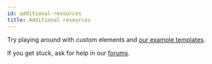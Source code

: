 ```yaml
---
id: additional-resources
title: Additional resources
---
```


Try playing around with custom elements and [our example templates](https://github.com/camunda/camunda-modeler/tree/master/resources/element-templates/cloud-samples.json).

If you get stuck, ask for help in our [forums](https://forum.camunda.org/c/modeler).
